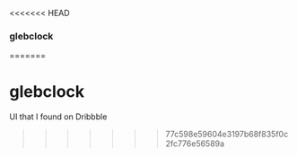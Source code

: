 <<<<<<< HEAD
### glebclock


=======
# glebclock
UI that I found on Dribbble
>>>>>>> 77c598e59604e3197b68f835f0c2fc776e56589a
